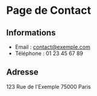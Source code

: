 # Page de Contact

## Informations
- Email : contact@exemple.com
- Téléphone : 01 23 45 67 89

## Adresse
123 Rue de l'Exemple
75000 Paris
